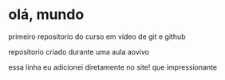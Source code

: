 # olá, mundo
 primeiro repositorio do curso em video de git e github

 repositorio criado durante uma aula aovivo

essa linha eu adicionei diretamente no site! que impressionante
